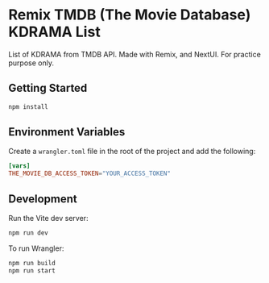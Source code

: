 # Remix TMDB (The Movie Database) KDRAMA List

List of KDRAMA from TMDB API. Made with Remix, and NextUI. For practice purpose only.

## Getting Started

```sh
npm install
```

## Environment Variables

Create a `wrangler.toml` file in the root of the project and add the following:

```toml
[vars]
THE_MOVIE_DB_ACCESS_TOKEN="YOUR_ACCESS_TOKEN"
```

## Development

Run the Vite dev server:

```sh
npm run dev
```

To run Wrangler:

```sh
npm run build
npm run start
```

